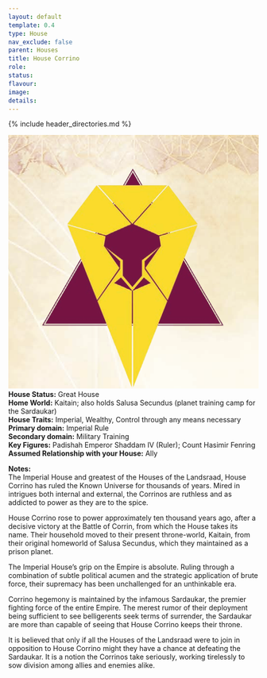 ```yaml
---
layout: default
template: 0.4
type: House
nav_exclude: false
parent: Houses
title: House Corrino
role: 
status: 
flavour: 
image: 
details:
---
```


{% include header_directories.md %}

![](../../imgs/EyInavZWEAEM_0J.png)
**House Status:** Great House  
**Home World:** Kaitain; also holds Salusa Secundus (planet training camp for the Sardaukar)  
**House Traits:** Imperial, Wealthy, Control through any means necessary  
**Primary domain:** Imperial Rule  
**Secondary domain:** Military Training  
**Key Figures:** Padishah Emperor Shaddam IV (Ruler); Count Hasimir Fenring  
**Assumed Relationship with your House:** Ally  

**Notes:**  
The Imperial House and greatest of the Houses of the Landsraad, House Corrino has ruled the Known Universe for thousands of years. Mired in intrigues both internal and
external, the Corrinos are ruthless and as addicted to power as they are to the spice.  

House Corrino rose to power approximately ten thousand years ago, after a decisive victory at the Battle of Corrin, from which the House takes its name. Their household
moved to their present throne-world, Kaitain, from their original homeworld of Salusa Secundus, which they maintained as a prison planet.  

The Imperial House’s grip on the Empire is absolute. Ruling through a combination of subtle political acumen and the strategic application of brute force, their supremacy has been unchallenged for an unthinkable era.  

Corrino hegemony is maintained by the infamous Sardaukar, the premier fighting force of the entire Empire. The merest rumor of their deployment being sufficient
to see belligerents seek terms of surrender, the Sardaukar are more than capable of seeing that House Corrino keeps their throne.  

It is believed that only if all the Houses of the Landsraad were to join in opposition to House Corrino might they have a chance at defeating the Sardaukar. It is a notion the
Corrinos take seriously, working tirelessly to sow division among allies and enemies alike.  
